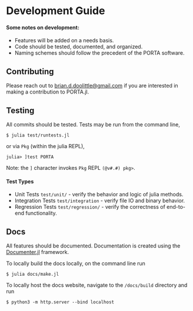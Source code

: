 # Development Guide

#### Some notes on development:
* Features will be added on a needs basis.
* Code should be tested, documented, and organized.
* Naming schemes should follow the precedent of the PORTA software.

## Contributing

Please reach out to brian.d.doolittle@gmail.com if you are interested in making
a contribution to PORTA.jl.

## Testing

All commits should be tested. Tests may be run from the command line,

```
$ julia test/runtests.jl
```

or via `Pkg` (within the julia REPL),

```
julia> ]test PORTA
```  

Note: the `]` character invokes `Pkg` REPL `(@v#.#) pkg>`.

#### Test Types

* Unit Tests `test/unit/` - verify the behavior and logic of julia methods.
* Integration Tests `test/integration` - verify file IO and binary behavior.
* Regression Tests `test/regression/` - verify the correctness of end-to-end functionality.

## Docs

All features should be documented. Documentation is created using the
[Documenter.jl](https://juliadocs.github.io/Documenter.jl/stable/) framework.

To locally build the docs locally, on the command line run

```
$ julia docs/make.jl
```

To locally host the docs website, navigate to the `/docs/build` directory and run

```
$ python3 -m http.server --bind localhost
```
